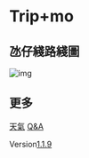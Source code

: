 # Trip+mo
## 氹仔綫路綫圖
![img](https://tripp.keliyan.top/route_map.jpg)
## 更多
[天氣](https://widget-page.qweather.net/h5/index.html?md=0123456&bg=1&lc=auto&key=2321f5f6e8474199877ba34961544a2e&v=_1690357360501)
[Q&A](./qanda)

Version[1.1.9](./log)